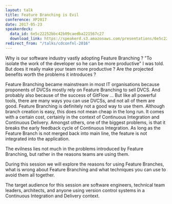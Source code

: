 ```yaml
---
layout: talk
title: Feature Branching is Evil
conference: XP2017
date: 2017-05-23
speakerdeck:
  data_id: 6e5c22252bbc42b09caedba221567c27
  download_link: https://speakerd.s3.amazonaws.com/presentations/6e5c22252bbc42b09caedba221567c27/XP2017_-_Feature_Branching_is_Evil.pdf
redirect_from: "/talks/cdconfnl-2016"
---
```

Why is our software industry vastly adopting Feature Branching ? "To isolate the work of the developer so he can be more productive" I was told. But does it really make your team more productive ? Are the projected benefits worth the problems it introduces ?

Feature Branching became mainstream in most IT organisations because proponents of DVCSs mostly rely on Feature Branching to sell DVCS. And probably also because of the success of GitFlow ...
But like all powerful tools, there are many ways you can use DVCSs, and not all of them are good. Feature Branching is definitely not a good way to use them. Although branch creation is easy, this does not mean cheap in the long run. It comes with a certain cost, certainly in the context of Continuous Integration and Continuous Delivery.
Amongst others, one of the biggest problems, is that it breaks the early feedback cycle of Continuous Integration. As long as the Feature Branch is not merged back into main line, the feature is not integrated into the application.

The evilness lies not much in the problems introduced by Feature Branching, but rather in the reasons teams are using them.

During this session we will explore the reasons for using Feature Branches, what is wrong about Feature Branching and what techniques you can use to avoid them all together.

The target audience for this session are software engineers, technical team leaders, architects, and anyone using version control systems in a Continuous Integration and Delivery context.
